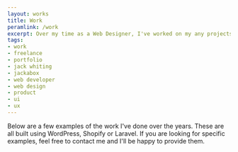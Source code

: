 ```yaml
---
layout: works
title: Work
peramlink: /work
excerpt: Over my time as a Web Designer, I've worked on my any projects for clients. These include building WordPress, Shopify, and Laravel sites.
tags:
- work
- freelance
- portfolio
- jack whiting
- jackabox
- web developer
- web design
- product
- ui
- ux
---
```

Below are a few examples of the work I've done over the years. These are all built using WordPress, Shopify or Laravel. If you are looking for specific examples, feel free to contact me and I'll be happy to provide them.
